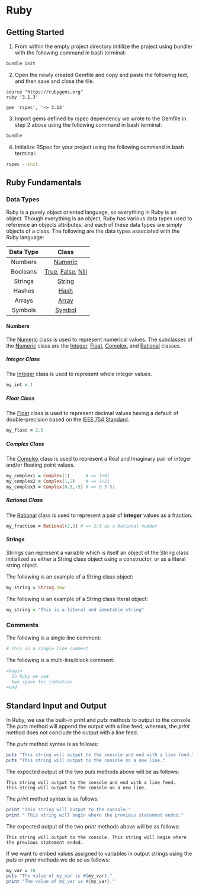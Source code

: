 # Ruby

## Getting Started

1. From within the empty project directory initilize the project using bundler with the following command in bash terminal:

```bash
bundle init
```

2. Open the newly created Gemfile and copy and paste the following text, and then save and close the file.

```text
source "https://rubygems.org"
ruby '3.1.3'

gem 'rspec', '~> 3.12'
```

3. Import gems defined by rspec dependency we wrote to the Gemfile in step 2 above using the following command in bash terminal:

```bash
bundle
```

4. Initialize RSpec for your project using the following command in bash terminal:

```bash
rspec --init
```

## Ruby Fundamentals

### Data Types

Ruby is a purely object oriented language, so everything in Ruby is an object. Though everything is an object, Ruby has various data types used to reference an objects attributes, and each of these data types are simply objects of a class. The following are the data types associated with the Ruby language:

| Data Type | Class |
| :---: | :---: |
| Numbers | [Numeric](https://ruby-doc.org/3.1.3/Numeric.html) |
| Booleans | [True](https://ruby-doc.org/3.1.3/TrueClass.html), [False](https://ruby-doc.org/3.1.3/FalseClass.html), [Nill](https://ruby-doc.org/3.1.3/NilClass.html) |
| Strings | [String](https://ruby-doc.org/3.1.3/String.html) |
| Hashes | [Hash](https://ruby-doc.org/3.1.3/Hash.html) |
| Arrays | [Array](https://ruby-doc.org/3.1.3/Array.html) |
| Symbols | [Symbol](https://ruby-doc.org/3.1.3/Symbol.html) |

#### Numbers

The [Numeric](https://ruby-doc.org/3.1.3/Numeric.html) class is used to represent numerical values. The subclasses of the [Numeric](https://ruby-doc.org/3.1.3/Numeric.html) class are the [Integer](https://ruby-doc.org/3.1.3/Integer.html), [Float](https://ruby-doc.org/3.1.3/Float.html), [Complex](https://ruby-doc.org/3.1.3/Complex.html), and [Rational](https://ruby-doc.org/3.1.3/Rational.html) classes.

##### Integer Class

The [Integer](https://ruby-doc.org/3.1.3/Integer.html) class is used to represent whole integer values.

```ruby
my_int = 1
```

##### Float Class

The [Float](https://ruby-doc.org/3.1.3/Float.html) class is used to represent decimal values having a default of double-precision based on the [IEEE 754 Standard](https://en.wikipedia.org/wiki/IEEE_754).

```ruby
my_float = 2.5
```

##### Complex Class

The [Complex](https://ruby-doc.org/3.1.3/Complex.html) class is used to represent a Real and Imaginary pair of integer and/or floating point values.

```ruby
my_complex1 = Complex(1)      # => 1+0i
my_complex2 = Complex(1,2)    # => 1+2i
my_complex3 = Complex(0.5,-5) # => 0.5-5i
```

##### Rational Class

The [Rational](https://ruby-doc.org/3.1.3/Rational.html) class is used to represent a pair of **integer** values as a fraction.

```ruby
my_fraction = Rational(2,3) # => 2/3 as a Rational number
```

#### Strings

Strings can represent a variable which is itself an object of the String class initialized as either a String class object using a constructor, or as a literal string object.

The following is an example of a String class object:

```ruby
my_string = String.new
```

The following is an example of a String class literal object:

```ruby
my_string = "This is a literal and immutable string"
```

### Comments

The following is a single line comment:

```ruby
# This is a single line comment
```

The following is a multi-line/block comment:

```ruby
=begin
  In Ruby we use
  two space for indention
=end
```

## Standard Input and Output

In Ruby, we use the built-in *print* and *puts* methods to output to the console. The *puts* method will append the output with a line feed; whereas, the *print* method does not conclude the output with a line feed.

The *puts* method syntax is as follows:

```ruby
puts "This string will output to the console and end with a line feed."
puts "This string will output to the console on a new line."
```

The expected output of the two *puts* methods above will be as follows:

```text
This string will output to the console and end with a line feed.
This string will output to the console on a new line.
```

The *print* method syntax is as follows:

```ruby
print "This string will output to the console."
print " This string will begin where the previous statement ended."
```

The expected output of the two *print* methods above will be as follows:

```text
This string will output to the console. This string will begin where the previous statement ended.
```

If we want to embed values assigned to variables in output strings using the *puts* or *print* methods we do so as follows:

```ruby
my_var = 10
puts "The value of my_var is #{my_var}."
print "The value of my_var is #{my_var}."
```
